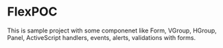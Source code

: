 # FlexPOC
This is sample project with some componenet like Form, VGroup, HGroup, Panel, ActiveScript handlers, events, alerts, validations with forms.

